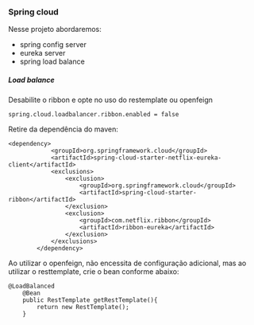 ### Spring cloud
Nesse projeto abordaremos:
- spring config server
- eureka server
- spring load balance

##### Load balance
Desabilite o ribbon e opte no uso do restemplate ou openfeign
```
spring.cloud.loadbalancer.ribbon.enabled = false
```
Retire da dependência do maven:
```
<dependency>
			<groupId>org.springframework.cloud</groupId>
			<artifactId>spring-cloud-starter-netflix-eureka-client</artifactId>
			<exclusions>
				<exclusion>
					<groupId>org.springframework.cloud</groupId>
					<artifactId>spring-cloud-starter-ribbon</artifactId>
				</exclusion>
				<exclusion>
					<groupId>com.netflix.ribbon</groupId>
					<artifactId>ribbon-eureka</artifactId>
				</exclusion>
			</exclusions>
		</dependency>
```

Ao utilizar o openfeign, não encessita de configuração adicional, mas ao utilizar o resttemplate, crie o bean conforme abaixo:
```
@LoadBalanced
    @Bean
    public RestTemplate getRestTemplate(){
        return new RestTemplate();
    }
```
